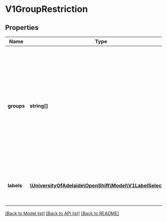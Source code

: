 # V1GroupRestriction

## Properties
Name | Type | Description | Notes
------------ | ------------- | ------------- | -------------
**groups** | **string[]** | Groups is a list of groups used to match against an individual user&#39;s groups. If the user is a member of one of the whitelisted groups, the user is allowed to be bound to a role. | 
**labels** | [**\UniversityOfAdelaide\OpenShift\Model\V1LabelSelector[]**](V1LabelSelector.md) | Selectors specifies a list of label selectors over group labels. | 

[[Back to Model list]](../README.md#documentation-for-models) [[Back to API list]](../README.md#documentation-for-api-endpoints) [[Back to README]](../README.md)


